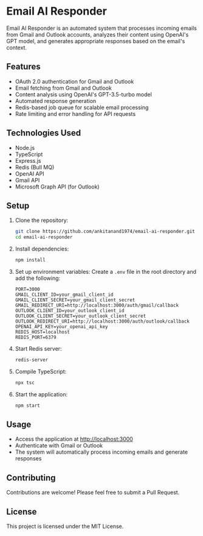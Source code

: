 # Email AI Responder

Email AI Responder is an automated system that processes incoming emails from Gmail and Outlook accounts, analyzes their content using OpenAI's GPT model, and generates appropriate responses based on the email's context.

## Features

- OAuth 2.0 authentication for Gmail and Outlook
- Email fetching from Gmail and Outlook
- Content analysis using OpenAI's GPT-3.5-turbo model
- Automated response generation
- Redis-based job queue for scalable email processing
- Rate limiting and error handling for API requests

## Technologies Used

- Node.js
- TypeScript
- Express.js
- Redis (Bull MQ)
- OpenAI API
- Gmail API
- Microsoft Graph API (for Outlook)

## Setup

1. Clone the repository:
    ```sh
    git clone https://github.com/ankitanand1974/email-ai-responder.git
    cd email-ai-responder
    ```

2. Install dependencies:
    ```sh
    npm install
    ```

3. Set up environment variables:
    Create a `.env` file in the root directory and add the following:
    ```env
    PORT=3000
    GMAIL_CLIENT_ID=your_gmail_client_id
    GMAIL_CLIENT_SECRET=your_gmail_client_secret
    GMAIL_REDIRECT_URI=http://localhost:3000/auth/gmail/callback
    OUTLOOK_CLIENT_ID=your_outlook_client_id
    OUTLOOK_CLIENT_SECRET=your_outlook_client_secret
    OUTLOOK_REDIRECT_URI=http://localhost:3000/auth/outlook/callback
    OPENAI_API_KEY=your_openai_api_key
    REDIS_HOST=localhost
    REDIS_PORT=6379
    ```

4. Start Redis server:
    ```sh
    redis-server
    ```

5. Compile TypeScript:
    ```sh
    npx tsc
    ```

6. Start the application:
    ```sh
    npm start
    ```

## Usage

- Access the application at [http://localhost:3000](http://localhost:3000)
- Authenticate with Gmail or Outlook
- The system will automatically process incoming emails and generate responses

## Contributing

Contributions are welcome! Please feel free to submit a Pull Request.

## License

This project is licensed under the MIT License.
